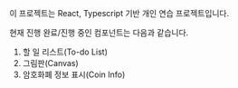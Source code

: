 이 프로젝트는 React, Typescript 기반 개인 연습 프로젝트입니다.

<!-- https://ckdghks922.github.io/my-app -->

현재 진행 완료/진행 중인 컴포넌트는 다음과 같습니다.

1. 할 일 리스트(To-do List)
2. 그림판(Canvas)
3. 암호화폐 정보 표시(Coin Info)
